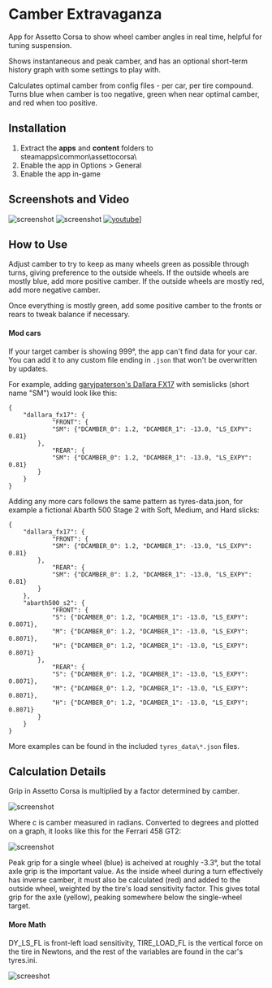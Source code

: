 # Camber Extravaganza

App for Assetto Corsa to show wheel camber angles in real time, helpful for tuning suspension.

Shows instantaneous and peak camber, and has an optional short-term history graph with some settings to play with.

Calculates optimal camber from config files - per car, per tire compound.  Turns blue when camber is too negative, green when near optimal camber, and red when too positive.

## Installation

1. Extract the **apps** and **content** folders to steamapps\\common\\assettocorsa\\
2. Enable the app in Options > General
3. Enable the app in-game

## Screenshots and Video

![screenshot](https://i.imgur.com/mMGKESZ.jpg)
![screenshot](https://thumbs.gfycat.com/CourteousSlimyCanvasback-size_restricted.gif)
[![youtube](https://i.imgur.com/CjyzZ9t.png)](https://www.youtube.com/watch?v=IMbU8Rjkklg)]

## How to Use

Adjust camber to try to keep as many wheels green as possible through turns, giving preference to the outside wheels.  If the outside wheels are mostly blue, add more positive camber.  If the outside wheels are mostly red, add more negative camber.

Once everything is mostly green, add some positive camber to the fronts or rears to tweak balance if necessary.

#### Mod cars

If your target camber is showing 999°, the app can't find data for your car.  You can add it to any custom file ending in `.json` that won't be overwritten by updates.

For example, adding [garyjpaterson's Dallara FX17](http://www.racedepartment.com/downloads/dallara-fx-17.13928/) with semislicks (short name "SM") would look like this:

```
{
	"dallara_fx17": { 
        	"FRONT": {
			"SM": {"DCAMBER_0": 1.2, "DCAMBER_1": -13.0, "LS_EXPY": 0.81}
		},
        	"REAR": {
			"SM": {"DCAMBER_0": 1.2, "DCAMBER_1": -13.0, "LS_EXPY": 0.81}
		}
	}
}
```

Adding any more cars follows the same pattern as tyres-data.json, for example a fictional Abarth 500 Stage 2 with Soft, Medium, and Hard slicks:

```
{
	"dallara_fx17": {
        	"FRONT": {
			"SM": {"DCAMBER_0": 1.2, "DCAMBER_1": -13.0, "LS_EXPY": 0.81}
		},
        	"REAR": {
			"SM": {"DCAMBER_0": 1.2, "DCAMBER_1": -13.0, "LS_EXPY": 0.81}
		}
	},
	"abarth500_s2": {
        	"FRONT": {
			"S": {"DCAMBER_0": 1.2, "DCAMBER_1": -13.0, "LS_EXPY": 0.8071},
			"M": {"DCAMBER_0": 1.2, "DCAMBER_1": -13.0, "LS_EXPY": 0.8071},
			"H": {"DCAMBER_0": 1.2, "DCAMBER_1": -13.0, "LS_EXPY": 0.8071}
		},
        	"REAR": {
			"S": {"DCAMBER_0": 1.2, "DCAMBER_1": -13.0, "LS_EXPY": 0.8071},
			"M": {"DCAMBER_0": 1.2, "DCAMBER_1": -13.0, "LS_EXPY": 0.8071},
			"H": {"DCAMBER_0": 1.2, "DCAMBER_1": -13.0, "LS_EXPY": 0.8071}
		}
	}
}
```

More examples can be found in the included `tyres_data\*.json` files.

## Calculation Details

Grip in Assetto Corsa is multiplied by a factor determined by camber.

![screenshot](https://i.imgur.com/TRScBxn.png)

Where c is camber measured in radians. Converted to degrees and plotted on a graph, it looks like this for the Ferrari 458 GT2:

![screenshot](https://i.imgur.com/U1J02EN.png)

Peak grip for a single wheel (blue) is acheived at roughly -3.3°, but the total axle grip is the important value.  As the inside wheel during a turn effectively has inverse camber, it must also be calculated (red) and added to the outside wheel, weighted by the tire's load sensitivity factor.  This gives total grip for the axle (yellow), peaking somewhere below the single-wheel target.

#### More Math

DY_LS_FL is front-left load sensitivity, TIRE_LOAD_FL is the vertical force on the tire in Newtons, and the rest of the variables are found in the car's tyres.ini. 

![screeshot](https://i.imgur.com/HNeTLnQ.png)


